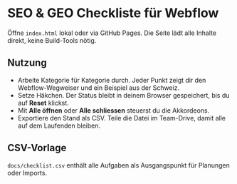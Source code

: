 # SEO & GEO Checkliste für Webflow

Öffne `index.html` lokal oder via GitHub Pages. Die Seite lädt alle Inhalte direkt, keine Build-Tools nötig.

## Nutzung
- Arbeite Kategorie für Kategorie durch. Jeder Punkt zeigt dir den Webflow-Wegweiser und ein Beispiel aus der Schweiz.
- Setze Häkchen. Der Status bleibt in deinem Browser gespeichert, bis du auf **Reset** klickst.
- Mit **Alle öffnen** oder **Alle schliessen** steuerst du die Akkordeons.
- Exportiere den Stand als CSV. Teile die Datei im Team-Drive, damit alle auf dem Laufenden bleiben.

## CSV-Vorlage
`docs/checklist.csv` enthält alle Aufgaben als Ausgangspunkt für Planungen oder Imports.
